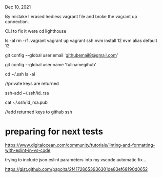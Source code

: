 <!-- @format -->

Dec 10, 2021

By mistake I erased hedless vagrant file and broke the vagrant up connection.

CLI to fix it were
cd lighthouse

ls -al
rm -rf .vagrant
vagrant up
vagrant ssh
nvm install 12
nvm alias default 12

git config --global user.email 'githubemail8@gmail.com'

git config --global user.name 'fullnamegihub'

cd ~/.ssh
ls -al

//private keys are returned

ssh-add ~/.ssh/id_rsa

cat ~/.ssh/id_rsa.pub

//add returned keys to github ssh

# preparing for next tests

https://www.digitalocean.com/community/tutorials/linting-and-formatting-with-eslint-in-vs-code

trying to include json eslint parameters into my vscode automatic fix...

https://gist.github.com/papoita/2f41728653936301de83ef68190d0652
